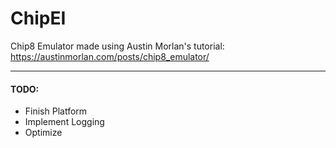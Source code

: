 # ChipEI

Chip8 Emulator made using Austin Morlan's tutorial:
https://austinmorlan.com/posts/chip8_emulator/

---
#### TODO:
- Finish Platform
- Implement Logging
- Optimize

